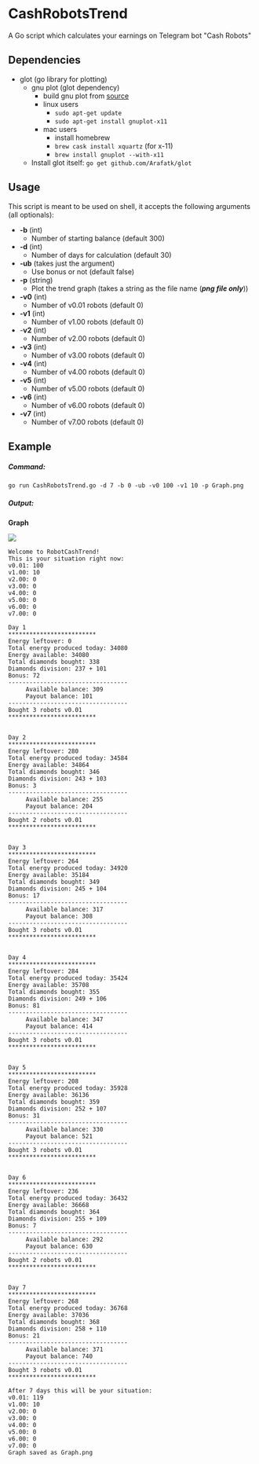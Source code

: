 # CashRobotsTrend
A Go script which calculates your earnings on Telegram bot "Cash Robots"

## Dependencies
- glot (go library for plotting)
    - gnu plot (glot dependency)
        - build gnu plot from [source](https://sourceforge.net/projects/gnuplot/files/gnuplot/)
        - linux users
           -  ```sudo apt-get update```
           -  ```sudo apt-get install gnuplot-x11``` 
        - mac users
           -  install homebrew
           -  ```brew cask install xquartz``` (for x-11)
           -  ```brew install gnuplot --with-x11```
    - Install glot itself: ```go get github.com/Arafatk/glot``` 
## Usage
This script is meant to be used on shell, it accepts the following arguments (all optionals):
- **-b** (int)
    -	Number of starting balance (default 300)
- **-d** (int)
    - Number of days for calculation (default 30)
- **-ub** (takes just the argument)
    -	Use bonus or not (default false)
- **-p** (string)
    -	Plot the trend graph (takes a string as the file name (**_png file only_**))
- **-v0** (int)
    -	Number of v0.01 robots (default 0)
- **-v1** (int)
    -	Number of v1.00 robots (default 0)
- -**v2** (int)
    -	Number of v2.00 robots (default 0)
- **-v3** (int)
    -	Number of v3.00 robots (default 0)
- **-v4** (int)
    -	Number of v4.00 robots (default 0)
- **-v5** (int)
    -	Number of v5.00 robots (default 0)
- **-v6** (int)
    -	Number of v6.00 robots (default 0)
- **-v7** (int)
    -	Number of v7.00 robots (default 0)
## Example
##### Command:
```go run CashRobotsTrend.go -d 7 -b 0 -ub -v0 100 -v1 10 -p Graph.png```
##### Output:
**Graph**

![](https://raw.githubusercontent.com/Fef0/CashRobotsTrend/master/Graph.png)
```
Welcome to RobotCashTrend!
This is your situation right now:
v0.01: 100
v1.00: 10
v2.00: 0
v3.00: 0
v4.00: 0
v5.00: 0
v6.00: 0
v7.00: 0

Day 1
*************************
Energy leftover: 0
Total energy produced today: 34080
Energy available: 34080
Total diamonds bought: 338
Diamonds division: 237 + 101
Bonus: 72
----------------------------------
     Available balance: 309
     Payout balance: 101
----------------------------------
Bought 3 robots v0.01
*************************


Day 2
*************************
Energy leftover: 280
Total energy produced today: 34584
Energy available: 34864
Total diamonds bought: 346
Diamonds division: 243 + 103
Bonus: 3
----------------------------------
     Available balance: 255
     Payout balance: 204
----------------------------------
Bought 2 robots v0.01
*************************


Day 3
*************************
Energy leftover: 264
Total energy produced today: 34920
Energy available: 35184
Total diamonds bought: 349
Diamonds division: 245 + 104
Bonus: 17
----------------------------------
     Available balance: 317
     Payout balance: 308
----------------------------------
Bought 3 robots v0.01
*************************


Day 4
*************************
Energy leftover: 284
Total energy produced today: 35424
Energy available: 35708
Total diamonds bought: 355
Diamonds division: 249 + 106
Bonus: 81
----------------------------------
     Available balance: 347
     Payout balance: 414
----------------------------------
Bought 3 robots v0.01
*************************


Day 5
*************************
Energy leftover: 208
Total energy produced today: 35928
Energy available: 36136
Total diamonds bought: 359
Diamonds division: 252 + 107
Bonus: 31
----------------------------------
     Available balance: 330
     Payout balance: 521
----------------------------------
Bought 3 robots v0.01
*************************


Day 6
*************************
Energy leftover: 236
Total energy produced today: 36432
Energy available: 36668
Total diamonds bought: 364
Diamonds division: 255 + 109
Bonus: 7
----------------------------------
     Available balance: 292
     Payout balance: 630
----------------------------------
Bought 2 robots v0.01
*************************


Day 7
*************************
Energy leftover: 268
Total energy produced today: 36768
Energy available: 37036
Total diamonds bought: 368
Diamonds division: 258 + 110
Bonus: 21
----------------------------------
     Available balance: 371
     Payout balance: 740
----------------------------------
Bought 3 robots v0.01
*************************

After 7 days this will be your situation:
v0.01: 119
v1.00: 10
v2.00: 0
v3.00: 0
v4.00: 0
v5.00: 0
v6.00: 0
v7.00: 0
Graph saved as Graph.png
```
